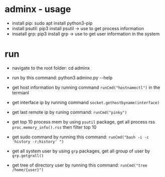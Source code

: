 # adminx - usage

- install pip: sudo apt install python3-pip
- install psutil: pip3 install psutil -> use to get process information
- insatall grp: pip3 install grp -> use to get user information in the system

# run

- navigate to the root folder: cd adminx
- run by this command: python3 admino.py --help

- get host information by running command `runCmd("hostnamectl")` in the termianl
- get interface ip by running command `socket.gethostbyname(interface)`
- get last remote ip by runing command: `runCmd("pinky")`
- get top 10 process mem by using `psutil` package, get all process rss `proc.memory_info().rss` then filter top 10
- get sudo command by running this command: `runCmd("bash -i -c  'history -r;history' ")`
- get all system user by using `grp` packages, get all group of user by `grp.getgrall()`
- get tree of directory user by running this command: `runCmd("tree /home/{user}")`
